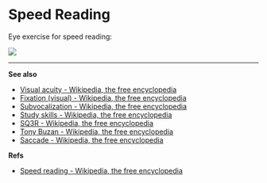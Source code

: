 Speed Reading
=============






Eye exercise for speed reading:

[![](http://upload.wikimedia.org/wikipedia/commons/3/3c/Eye-exercise-for-speed-reading_thumb.gif)](http://en.wikipedia.org/wiki/File:Eye-exercise-for-speed-reading_thumb.gif)



---

**See also**

* [Visual acuity - Wikipedia, the free encyclopedia](http://en.wikipedia.org/wiki/Visual_acuity)
* [Fixation (visual) - Wikipedia, the free encyclopedia](http://en.wikipedia.org/wiki/Fixation_(visual))
* [Subvocalization - Wikipedia, the free encyclopedia](http://en.wikipedia.org/wiki/Subvocalization)
* [Study skills - Wikipedia, the free encyclopedia](http://en.wikipedia.org/wiki/Study_skills)
* [SQ3R - Wikipedia, the free encyclopedia](http://en.wikipedia.org/wiki/SQ3R)
* [Tony Buzan - Wikipedia, the free encyclopedia](http://en.wikipedia.org/wiki/Tony_Buzan)
* [Saccade - Wikipedia, the free encyclopedia](http://en.wikipedia.org/wiki/Saccade)


**Refs**

* [Speed reading - Wikipedia, the free encyclopedia](http://en.wikipedia.org/wiki/Speed_reading)